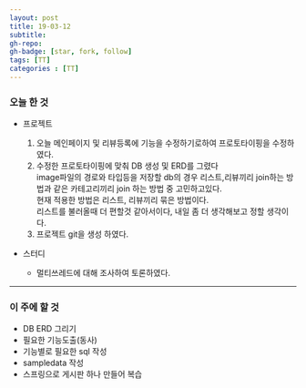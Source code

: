 ```yaml
---
layout: post
title: 19-03-12
subtitle: 
gh-repo: 
gh-badge: [star, fork, follow]
tags: [TT]
categories : [TT]
---
```


### 오늘 한 것 

* 프로젝트 
    1. 오늘 메인페이지 및 리뷰등록에 기능을 수정하기로하여 프로토타이핑을 수정하였다.
    2. 수정한 프로토타이핑에 맞춰 DB 생성 및 ERD를 그렸다  
    image파일의 경로와 타입등을 저장할 db의 경우 리스트,리뷰끼리 join하는 방법과 같은 카테고리끼리 join 하는 방법 중 고민하고있다.  
    현재 적용한 방법은 리스트, 리뷰끼리 묶은 방법이다.  
    리스트를 불러올때 더 편할것 같아서이다, 내일 좀 더 생각해보고 정할 생각이다.
    3. 프로젝트 git을 생성 하였다.

* 스터디
    - 멀티쓰레드에 대해 조사하여 토론하였다.   

---
### 이 주에 할 것
 - DB ERD 그리기
 - 필요한 기능도출(동사)
 - 기능별로 필요한 sql 작성
 - sampledata 작성
 - 스프링으로 게시판 하나 만들어 복습